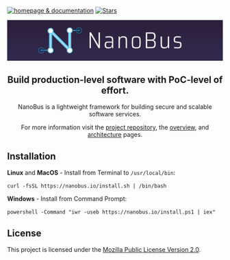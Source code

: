[![homepage & documentation](https://img.shields.io/website?logo=''&label=Documentation&url=https%3A%2F%2Fnanobus.io)](https://nanobus.io)
[![Stars](https://img.shields.io/github/stars/nanobus?style=social&logo=''&label=NanoBus%20Org%20Stars)](https://github.com/nanobus/)

![NanoBus Logo](https://github.com/nanobus/nanobus/blob/main/docs/images/nanobus-logo.svg)

<h2 align="center">Build production-level software with PoC-level of effort.</h1>

<p align=center>NanoBus is a lightweight framework for building secure and scalable software services.</p>

<p align=center>For more information visit the <a href="https://github.com/nanobus/nanobus">project repository</a>, the <a href="https://nanobus.io/overview">overview</a>, and <a href="https://nanobus.io/architecture">architecture</a> pages.</p>

## Installation

**Linux** and **MacOS** - Install from Terminal to `/usr/local/bin`:

```shell
curl -fsSL https://nanobus.io/install.sh | /bin/bash
```

**Windows** - Install from Command Prompt:

```shell
powershell -Command "iwr -useb https://nanobus.io/install.ps1 | iex"
```

## License

This project is licensed under the [Mozilla Public License Version 2.0](https://mozilla.org/MPL/2.0/).

[apex]: https://apexlang.io/docs/getting-started
[apexlang.io]: https://apexlang.io
[docker]: https://docs.docker.com/engine/install/
[docker-compose]: https://docs.docker.com/compose/install/
[iota]: https://github.com/nanobus/iota
[just]: https://github.com/casey/just#Installation
[nanobus]: https://github.com/nanobus/nanobus#Install
[postgres]: https://www.postgresql.org/download/
[go]: https://go.dev/doc/install
[rust]: https://rustup.rs/
